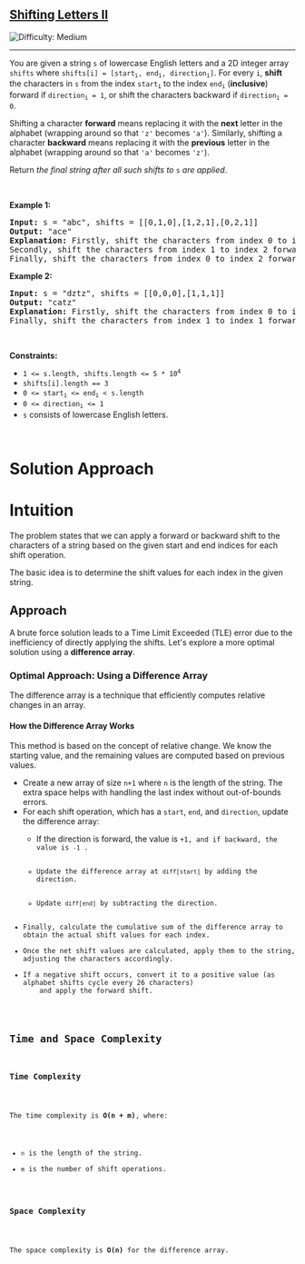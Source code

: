 <h2><a href="https://leetcode.com/problems/shifting-letters-ii">Shifting Letters II</a></h2> <img src='https://img.shields.io/badge/Difficulty-Medium-orange' alt='Difficulty: Medium' /><hr><p>You are given a string <code>s</code> of lowercase English letters and a 2D integer array <code>shifts</code> where <code>shifts[i] = [start<sub>i</sub>, end<sub>i</sub>, direction<sub>i</sub>]</code>. For every <code>i</code>, <strong>shift</strong> the characters in <code>s</code> from the index <code>start<sub>i</sub></code> to the index <code>end<sub>i</sub></code> (<strong>inclusive</strong>) forward if <code>direction<sub>i</sub> = 1</code>, or shift the characters backward if <code>direction<sub>i</sub> = 0</code>.</p>

<p>Shifting a character <strong>forward</strong> means replacing it with the <strong>next</strong> letter in the alphabet (wrapping around so that <code>&#39;z&#39;</code> becomes <code>&#39;a&#39;</code>). Similarly, shifting a character <strong>backward</strong> means replacing it with the <strong>previous</strong> letter in the alphabet (wrapping around so that <code>&#39;a&#39;</code> becomes <code>&#39;z&#39;</code>).</p>

<p>Return <em>the final string after all such shifts to </em><code>s</code><em> are applied</em>.</p>

<p>&nbsp;</p>
<p><strong class="example">Example 1:</strong></p>

<pre>
<strong>Input:</strong> s = &quot;abc&quot;, shifts = [[0,1,0],[1,2,1],[0,2,1]]
<strong>Output:</strong> &quot;ace&quot;
<strong>Explanation:</strong> Firstly, shift the characters from index 0 to index 1 backward. Now s = &quot;zac&quot;.
Secondly, shift the characters from index 1 to index 2 forward. Now s = &quot;zbd&quot;.
Finally, shift the characters from index 0 to index 2 forward. Now s = &quot;ace&quot;.</pre>

<p><strong class="example">Example 2:</strong></p>

<pre>
<strong>Input:</strong> s = &quot;dztz&quot;, shifts = [[0,0,0],[1,1,1]]
<strong>Output:</strong> &quot;catz&quot;
<strong>Explanation:</strong> Firstly, shift the characters from index 0 to index 0 backward. Now s = &quot;cztz&quot;.
Finally, shift the characters from index 1 to index 1 forward. Now s = &quot;catz&quot;.
</pre>

<p>&nbsp;</p>
<p><strong>Constraints:</strong></p>

<ul>
	<li><code>1 &lt;= s.length, shifts.length &lt;= 5 * 10<sup>4</sup></code></li>
	<li><code>shifts[i].length == 3</code></li>
	<li><code>0 &lt;= start<sub>i</sub> &lt;= end<sub>i</sub> &lt; s.length</code></li>
	<li><code>0 &lt;= direction<sub>i</sub> &lt;= 1</code></li>
	<li><code>s</code> consists of lowercase English letters.</li>
</ul>

<p>&nbsp;</p>
<h1> Solution Approach </h1>
<h1>Intuition</h1>
<p>
        The problem states that we can apply a forward or backward shift to the characters of a string 
        based on the given start and end indices for each shift operation.
</p>
<p>
The basic idea is to determine the shift values for each index in the given string.
</p>
<h2>Approach</h2>
<p>
A brute force solution leads to a Time Limit Exceeded (TLE) error due to the inefficiency of directly applying the shifts. 
Let's explore a more optimal solution using a <strong>difference array</strong>.
</p>
<h3>Optimal Approach: Using a Difference Array</h3>
<p>
The difference array is a technique that efficiently computes relative changes in an array.
</p>
<h4>How the Difference Array Works</h4>
<p>
This method is based on the concept of relative change. We know the starting value, and the remaining values are 
computed based on previous values.
</p>
<ul>
<li>Create a new array of size <code>n+1</code> where <code>n</code> is the length of the string. 
    The extra space helps with handling the last index without out-of-bounds errors.</li>
<li>For each shift operation, which has a <code>start</code>, <code>end</code>, and <code>direction</code>, 
    update the difference array:</li>
<ul>
    <li>If the direction is forward, the value is <code>+1</</code>, and if backward, the value is <code>-1</code> .</li>
    <li>Update the difference array at <code>diff[start]</code> by adding the direction. </li>
    <li>Update <code>diff[end]</code> by subtracting the direction.</li>
</ul>
<li>Finally, calculate the cumulative sum of the difference array to obtain the actual shift values for each index.</li>
<li>Once the net shift values are calculated, apply them to the string, adjusting the characters accordingly.</li>
<li>If a negative shift occurs, convert it to a positive value (as alphabet shifts cycle every 26 characters) 
    and apply the forward shift.</li>
</ul>
<h2>Time and Space Complexity</h2>
<h3>Time Complexity</h3>
<p>
The time complexity is <strong>O(n + m)</strong>, where:
</p>
<ul>
<li><code>n</code> is the length of the string.</li>
<li><code>m</code> is the number of shift operations.</li>
</ul>
<h3>Space Complexity</h3>
<p>
The space complexity is <strong>O(n)</strong> for the difference array.
</p>

